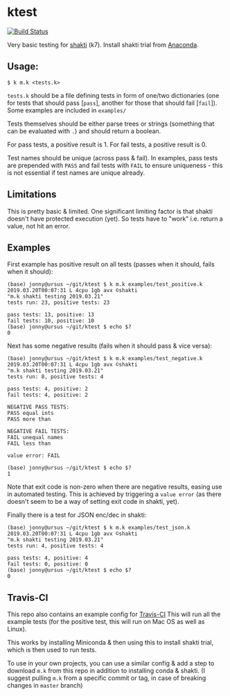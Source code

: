 # ktest

[![Build Status](https://travis-ci.com/jonathonmcmurray/ktest.svg?branch=master)](https://travis-ci.com/jonathonmcmurray/ktest)

Very basic testing for [shakti](https://shakti.com/) (k7). Install shakti trial
from [Anaconda](https://anaconda.org/shaktidb).

## Usage:

```
$ k m.k <tests.k>
```

`tests.k` should be a file defining tests in form of one/two dictionaries (one
for tests that should pass \[`pass`\], another for those that should fail
\[`fail`\]). Some examples are included in `examples/`

Tests themselves should be either parse trees or strings (something that can be
evaluated with `.`) and should return a boolean.

For pass tests, a positive result is 1. For fail tests, a positive result is 0. 

Test names should be unique (across pass & fail). In examples, pass tests are
prepended with `PASS` and fail tests with `FAIL` to ensure uniqueness - this is
not essential if test names are unique already.

## Limitations

This is pretty basic & limited. One significant limiting factor is that shakti
doesn't have protected execution (yet). So tests have to "work" i.e. return a
value, not hit an error.

## Examples

First example has positive result on all tests (passes when it should, fails
when it should):

```
(base) jonny@ursus ~/git/ktest $ k m.k examples/test_positive.k
2019.03.20T00:07:31 L 4cpu 1gb avx ©shakti
"m.k shakti testing 2019.03.21"
tests run: 23, positive tests: 23

pass tests: 13, positive: 13
fail tests: 10, positive: 10
(base) jonny@ursus ~/git/ktest $ echo $?
0
```

Next has some negative results (fails when it should pass & vice versa):

```
(base) jonny@ursus ~/git/ktest $ k m.k examples/test_negative.k
2019.03.20T00:07:31 L 4cpu 1gb avx ©shakti
"m.k shakti testing 2019.03.21"
tests run: 8, positive tests: 4

pass tests: 4, positive: 2
fail tests: 4, positive: 2

NEGATIVE PASS TESTS:
PASS equal ints
PASS more than

NEGATIVE FAIL TESTS:
FAIL unequal names
FAIL less than

value error: FAIL

(base) jonny@ursus ~/git/ktest $ echo $?
1
```

Note that exit code is non-zero when there are negative results, easing
use in automated testing. This is achieved by triggering a `value error`
 (as there doesn't seem to be a way of setting exit code in shakti, yet).

Finally there is a test for JSON enc/dec in shakti:

```
(base) jonny@ursus ~/git/ktest $ k m.k examples/test_json.k
2019.03.20T00:07:31 L 4cpu 1gb avx ©shakti
"m.k shakti testing 2019.03.21"
tests run: 4, positive tests: 4

pass tests: 4, positive: 4
fail tests: 0, positive: 0
(base) jonny@ursus ~/git/ktest $ echo $?
0
```

## Travis-CI

This repo also contains an example config for [Travis-CI](https://travis-ci.com/)
This will run all the example tests (for the positive test, this will run
on Mac OS as well as Linux).

This works by installing Miniconda & then using this to install shakti
trial, which is then used to run tests.

To use in your own projects, you can use a similar config & add a step to
download `m.k` from this repo in addition to installing conda & shakti. (I
suggest pulling `m.k` from a specific commit or tag, in case of breaking
changes in `master` branch)
